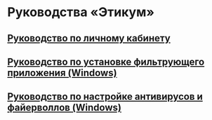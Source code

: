 # Руководства «Этикум»
## [Руководство по личному кабинету](./control-app/readme.md)
## [Руководство по установке фильтрующего приложения (Windows)](./windows-app/readme.md)
## [Руководство по настройке антивирусов и файерволлов (Windows)](./windows-app/antivirus/readme.md)
